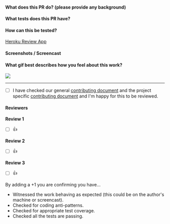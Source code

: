 #### What does this PR do? (please provide any background)


#### What tests does this PR have?


#### How can this be tested?

[Heroku Review App](https://hx-trip-planner-pr-PR_NUMBER.herokuapp.com/)


#### Screenshots / Screencast


#### What gif best describes how you feel about this work?
![](url)

---

- [ ] I have checked our general [contributing document](https://github.com/holidayextras/culture/blob/master/CONTRIBUTING.md) and the project specific [contributing document](../CONTRIBUTING.md) and I'm happy for this to be reviewed.

#### Reviewers

**Review 1**
- [ ] :+1:

**Review 2**
- [ ] :+1:

**Review 3**
- [ ] :+1:

By adding a +1 you are confirming you have...
- Witnessed the work behaving as expected (this could be on the author's machine or screencast).
- Checked for coding anti-patterns.
- Checked for appropriate test coverage.
- Checked all the tests are passing.
